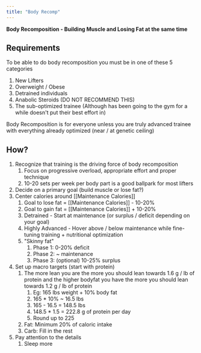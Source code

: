 ```yaml
---
title: "Body Recomp"
---
```

**Body Recomposition - Building Muscle and Losing Fat at the same time**

## Requirements

To be able to do body recomposition you must be in one of these 5 categories

1. New Lifters
2. Overweight / Obese
3. Detrained individuals
4. Anabolic Steroids (DO NOT RECOMMEND THIS)
5. The sub-optimized trainee (Although has been going to the gym for a while doesn't put their best effort in)

Body Recomposition is for everyone unless you are truly advanced trainee with everything already optimized (near / at genetic ceiling) 

## How?

1. Recognize that training is the driving force of body recomposition
	1. Focus on progressive overload, appropriate effort and proper technique
	2. 10-20 sets per week per body part is a good ballpark for most lifters
2. Decide on a primary goal (build muscle or lose fat?)
3. Center calories around [[Maintenance Calories]] 
	1. Goal to lose fat = [[Maintenance Calories]] - 10-20%
	2. Goal to gain fat = [[Maintenance Calories]] + 10-20% 
	3. Detrained - Start at maintenance (or surplus / deficit depending on your goal)
	4. Highly Advanced - Hover above / below maintenance while fine-tuning training + nutritional optimization
	5. "Skinny fat"
		1. Phase 1: 0-20% deficit
		2. Phase 2: ~ maintenance
		3. Phase 3: (optional) 10-25% surplus
4. Set up macro targets (start with protein)
	1. The more lean you are the more you should lean towards 1.6 g / lb of protein and the higher bodyfat you have the more you should lean towards 1.2 g / lb of protein
		1. Eg: 165 lbs weight + 10% body fat
		2. 165 * 10% ~ 16.5 lbs
		3. 165 - 16.5 = 148.5 lbs
		4. 148.5 * 1.5 = 222.8 g of protein per day
		5. Round up to 225
	2. Fat: Minimum 20% of caloric intake
	3. Carb: Fill in the rest
5. Pay attention to the details
	1. Sleep more